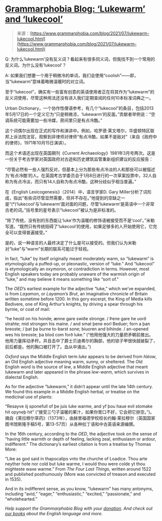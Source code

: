 <!--yml

category: 未分类

date: 2024-05-27 14:43:55

-->

# [Grammarphobia Blog: ‘Lukewarm’ and ‘lukecool’](https://www.grammarphobia.com/blog/2021/07/lukewarm-lukecool.html)

> 来源：[https://www.grammarphobia.com/blog/2021/07/lukewarm-lukecool.html](https://www.grammarphobia.com/blog/2021/07/lukewarm-lukecool.html)

Q: 为什么‘lukewarm’没有反义词？看起来有很多同义词，但我找不到一个常用的反义词。为什么没有‘lukecool’？

A: 如果我们想要一个用于稍微冷的单词，我们会使用“coolish”——即，当“lukewarm”意味着略微温暖时的对立词。

至于“lukecool”，确实有一些富有创意的英语使用者正在将其作为“lukewarm”的反义词使用，尽管这种用法还没有进入我们定期查阅的任何10本标准词典之一。

Urban Dictionary，一个协作性俚语参考，有几个“lukecool”的条目，包括2013年5月17日的一个定义它为“只是稍微凉，‘lukewarm’的反面。”贡献者举例说：“空调系统可能需要加一些冷媒，房间里只是有点冷酷。”

这个词偶尔出现在正式的写作和演讲中。例如，哈罗德·莱文塔尔，华盛顿特区联邦上诉法院法官，观察到非律师对律师“有点冷酷，如果不是敌对”（来自《政府中的律师》，1971年10月15日演讲）。

而这个术语还出现在英国期刊《Current Archaeology》1981年3月号两次。这是一份关于考古学家对英国政府对古迹和历史建筑监管重新组织建议的反应报告：

“尽管必然有一些人强烈反对，但基本上分为那些有点冷淡的人和那些可以被描述为‘有点冷酷’的人。在英国考古学委员会于1月8日进行的一次草案投票中，32人自称为有点冷淡，而只有14人自称为有点冷酷，这种分歧似乎相当普遍。”

在《English Lexicogenesis》（2014）中，语言学家D. Gary Miller分析了词形成，指出“有些词尽管显然需要，但并不存在。”他提到的空缺之一是“(*)‘lukecool’与‘lukewarm’面对面的问题，尽管‘lukewarm’是英语中一个非常古老的词。”括号里的星号表示“lukecool”被认为是非标准的。

“除了传统，没有别的东西能让‘luke’作为温暖的修饰语被接受而不是‘cool’。”米勒写道。“既然只有传统阻碍了‘lukecool’的使用，如果足够多的人开始使用它，它完全可以变得普遍接受。”

是的，说一种语言的人最终决定了什么是可以接受的。但我们认为米勒对“luke”与“warm”长期的联系可能过于轻视。

In fact, “luke” by itself originally meant moderately warm, so “lukewarm” is etymologically a puffed-up, or pleonastic, version of “luke.” And “lukecool” is etymologically an oxymoron, or contradiction in terms. However, most English speakers today are probably unaware of the warmish origin of “luke,” and may believe it means something like “sort of.”

The *OED*’s earliest example for the adjective “luke,” which we’ve expanded, is from *Laȝamon*, or *Layamon’s Brut*, an imaginative chronicle of Britain written sometime before 1200\. In this gory excerpt, the King of Media kills Bedivere, one of King Arthur’s knights, by driving a spear through his byrnie, or coat of mail:

“he heold on his honde; ænne gare swiðe stronge. / Þene gare he uorð strahte; mid strongen his maine. / and smat þene eorl Beduer; forn a þan breoste; / þat þa burne to-barst sone; biuoren and bihinde. / an-opened wes his breoste; þa blod com forð luke.” (“他用他强大的力量把矛朝前推出。他用力量挥动矛杆。并且击中了爵士贝迪弗尔的胸部，他的锁子甲很快就破裂了，前后都是。他的胸口被打开了。血从中涌出。”)

*Oxford* says the Middle English term *luke* appears to be derived from *hléow*, an Old English adjective meaning warm, sunny, or sheltered. The Old English word is the source of *lew*, a Middle English adjective that meant lukewarm and later appeared in the phrase *lew-warm*, which survives in dialectal English.

As for the adjective “lukewarm,” it didn’t appear until the late 14th century. We found this example in a Middle English herbal, or treatise on the medicinal use of plants:

“Resayve iij sponefull of þe juis luke warme, and yf þou haue evil stomake hit opyneþ hit” (“接受三勺子温暖的果汁，如果你胃口不好，它会把它排空。”)。摘自《莱拉穆尔草药》（1373年），由赫里福德学校校长约翰·莱拉穆尔（英国国家图书馆斯隆手稿5号，第13-57页）从各种拉丁语和中古英语来源编撰。

In the 16th century, according to the *OED*, the adjective took on the sense of “having little warmth or depth of feeling, lacking zeal, enthusiasm or ardour, indifferent.” The dictionary’s earliest citation is from a treatise by Thomas More:

“Like as god said in thapocalips vnto the churche of Loadice. Thou arte neyther hote nor cold but luke warme, I would thou were colde yt thou mighteste waxe warme.” From *The Four Last Things*, written around 1522 and published posthumously (More was convicted of treason and executed in 1535).

And in its indifferent sense, as you know, “lukewarm” has many antonyms, including “avid,” “eager,” “enthusiastic,” “excited,” “passionate,” and “wholehearted.”

*Help support the Grammarphobia Blog with your* [*donation*](https://www.paypal.com/cgi-bin/webscr?cmd=_s-xclick&hosted_button_id=QE7WNQPNVWUB8)*. And check out* [*our books*](https://www.grammarphobia.com/books.html) *about the English language and more.*
